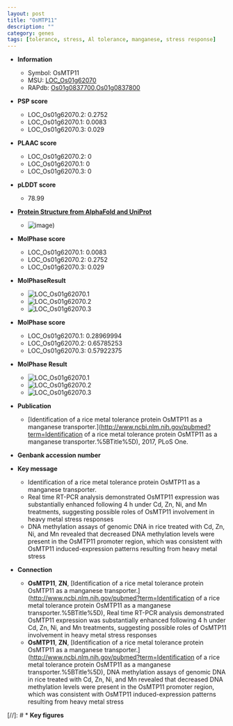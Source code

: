 ```yaml
---
layout: post
title: "OsMTP11"
description: ""
category: genes
tags: [tolerance, stress, Al tolerance, manganese, stress response]
---
```


* **Information**  
    + Symbol: OsMTP11  
    + MSU: [LOC_Os01g62070](http://rice.plantbiology.msu.edu/cgi-bin/ORF_infopage.cgi?orf=LOC_Os01g62070)  
    + RAPdb: [Os01g0837700](http://rapdb.dna.affrc.go.jp/viewer/gbrowse_details/irgsp1?name=Os01g0837700),[Os01g0837800](http://rapdb.dna.affrc.go.jp/viewer/gbrowse_details/irgsp1?name=Os01g0837800)  

* **PSP score**  
    + LOC_Os01g62070.2: 0.2752 
    + LOC_Os01g62070.1: 0.0083 
    + LOC_Os01g62070.3: 0.029 

* **PLAAC score**  
    + LOC_Os01g62070.2: 0 
    + LOC_Os01g62070.1: 0 
    + LOC_Os01g62070.3: 0 

* **pLDDT score**
    + 78.99

* **[Protein Structure from AlphaFold and UniProt](https://www.uniprot.org/uniprotkb/Q5NA18/entry#structure)**
    + ![image](https://ricepsp.github.io/images/Q5/AF-Q5NA18-F1.png))

* **MolPhase score**
    + LOC_Os01g62070.1: 0.0083
    + LOC_Os01g62070.2: 0.2752
    + LOC_Os01g62070.3: 0.029

* **MolPhaseResult**
    + ![LOC_Os01g62070.1](https://ricepsp.github.io/pictures/LOC_Os01g/LOC_Os01g62070.1.png)
    + ![LOC_Os01g62070.2](https://ricepsp.github.io/pictures/LOC_Os01g/LOC_Os01g62070.2.png)
    + ![LOC_Os01g62070.3](https://ricepsp.github.io/pictures/LOC_Os01g/LOC_Os01g62070.3.png)

* **MolPhase score**
    + LOC_Os01g62070.1: 0.28969994
    + LOC_Os01g62070.2: 0.65785253
    + LOC_Os01g62070.3: 0.57922375

* **MolPhase Result**
    + ![LOC_Os01g62070.1](https://304243504.github.io/Pictures/LOC_Os01g/LOC_Os01g62070.1.png)
    + ![LOC_Os01g62070.2](https://304243504.github.io/Pictures/LOC_Os01g/LOC_Os01g62070.2.png)
    + ![LOC_Os01g62070.3](https://304243504.github.io/Pictures/LOC_Os01g/LOC_Os01g62070.3.png)

* **Publication**  
    + [Identification of a rice metal tolerance protein OsMTP11 as a manganese transporter.](http://www.ncbi.nlm.nih.gov/pubmed?term=Identification of a rice metal tolerance protein OsMTP11 as a manganese transporter.%5BTitle%5D), 2017, PLoS One.

* **Genbank accession number**  

* **Key message**  
    + Identification of a rice metal tolerance protein OsMTP11 as a manganese transporter.
    + Real time RT-PCR analysis demonstrated OsMTP11 expression was substantially enhanced following 4 h under Cd, Zn, Ni, and Mn treatments, suggesting possible roles of OsMTP11 involvement in heavy metal stress responses
    + DNA methylation assays of genomic DNA in rice treated with Cd, Zn, Ni, and Mn revealed that decreased DNA methylation levels were present in the OsMTP11 promoter region, which was consistent with OsMTP11 induced-expression patterns resulting from heavy metal stress

* **Connection**  
    + __OsMTP11__, __ZN__, [Identification of a rice metal tolerance protein OsMTP11 as a manganese transporter.](http://www.ncbi.nlm.nih.gov/pubmed?term=Identification of a rice metal tolerance protein OsMTP11 as a manganese transporter.%5BTitle%5D),  Real time RT-PCR analysis demonstrated OsMTP11 expression was substantially enhanced following 4 h under Cd, Zn, Ni, and Mn treatments, suggesting possible roles of OsMTP11 involvement in heavy metal stress responses
    + __OsMTP11__, __ZN__, [Identification of a rice metal tolerance protein OsMTP11 as a manganese transporter.](http://www.ncbi.nlm.nih.gov/pubmed?term=Identification of a rice metal tolerance protein OsMTP11 as a manganese transporter.%5BTitle%5D),  DNA methylation assays of genomic DNA in rice treated with Cd, Zn, Ni, and Mn revealed that decreased DNA methylation levels were present in the OsMTP11 promoter region, which was consistent with OsMTP11 induced-expression patterns resulting from heavy metal stress

[//]: # * **Key figures**  


